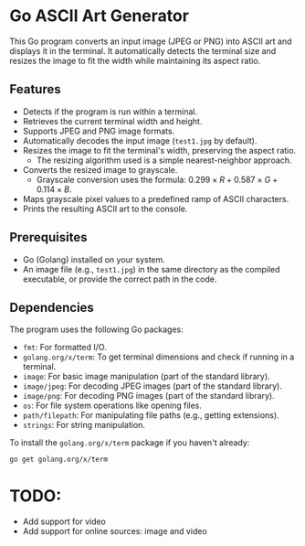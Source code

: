 # Go ASCII Art Generator

This Go program converts an input image (JPEG or PNG) into ASCII art and displays it in the terminal. It automatically detects the terminal size and resizes the image to fit the width while maintaining its aspect ratio.

## Features

* Detects if the program is run within a terminal.
* Retrieves the current terminal width and height.
* Supports JPEG and PNG image formats.
* Automatically decodes the input image (`test1.jpg` by default).
* Resizes the image to fit the terminal's width, preserving the aspect ratio.
    * The resizing algorithm used is a simple nearest-neighbor approach.
* Converts the resized image to grayscale.
    * Grayscale conversion uses the formula: $0.299 \times R + 0.587 \times G + 0.114 \times B$.
* Maps grayscale pixel values to a predefined ramp of ASCII characters.
* Prints the resulting ASCII art to the console.

## Prerequisites

* Go (Golang) installed on your system.
* An image file (e.g., `test1.jpg`) in the same directory as the compiled executable, or provide the correct path in the code.

## Dependencies

The program uses the following Go packages:

* `fmt`: For formatted I/O.
* `golang.org/x/term`: To get terminal dimensions and check if running in a terminal.
* `image`: For basic image manipulation (part of the standard library).
* `image/jpeg`: For decoding JPEG images (part of the standard library).
* `image/png`: For decoding PNG images (part of the standard library).
* `os`: For file system operations like opening files.
* `path/filepath`: For manipulating file paths (e.g., getting extensions).
* `strings`: For string manipulation.

To install the `golang.org/x/term` package if you haven't already:
```bash
go get golang.org/x/term
```


# TODO:
- Add support for video
- Add support for online sources: image and video
